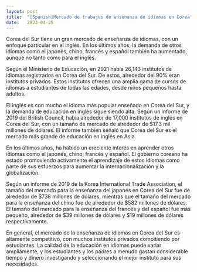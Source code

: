 ```yaml
---
layout: post
title:  "[Spanish]Mercado de trabajos de ensenanza de idiomas en Corea"
date:   2023-04-25
---
```


Corea del Sur tiene un gran mercado de enseñanza de idiomas, con un enfoque particular en el inglés. En los últimos años, la demanda de otros idiomas como el japonés, chino, francés y español también ha aumentado, aunque no tanto como para el inglés.

Según el Ministerio de Educación, en 2021 había 26,143 institutos de idiomas registrados en Corea del Sur. De estos, alrededor del 90% eran institutos privados. Estos institutos ofrecen una amplia gama de cursos de idiomas a estudiantes de todas las edades, desde niños pequeños hasta adultos.

El inglés es con mucho el idioma más popular enseñado en Corea del Sur, y la demanda de educación en inglés sigue siendo alta. Según un informe de 2019 del British Council, había alrededor de 17,000 institutos de inglés en Corea del Sur, con un tamaño de mercado de alrededor de $17.3 mil millones de dólares. El informe también señaló que Corea del Sur es el mercado más grande de educación en inglés en Asia.

En los últimos años, ha habido un creciente interés en aprender otros idiomas como el japonés, chino, francés y español. El gobierno coreano ha estado promoviendo activamente el aprendizaje de estos idiomas como parte de sus esfuerzos para aumentar la internacionalización y la globalización.

Según un informe de 2019 de la Korea International Trade Association, el tamaño del mercado para la enseñanza del japonés en Corea del Sur fue de alrededor de $738 millones de dólares, mientras que el tamaño del mercado para la enseñanza del chino fue de alrededor de $582 millones de dólares. El tamaño del mercado para la enseñanza del francés y del español fue más pequeño, alrededor de $39 millones de dólares y $19 millones de dólares respectivamente.

En general, el mercado de la enseñanza de idiomas en Corea del Sur es altamente competitivo, con muchos institutos privados compitiendo por estudiantes. La calidad de la educación en idiomas puede variar ampliamente, y los estudiantes y los padres a menudo gastan considerable tiempo y dinero investigando y seleccionando el mejor instituto para sus necesidades.